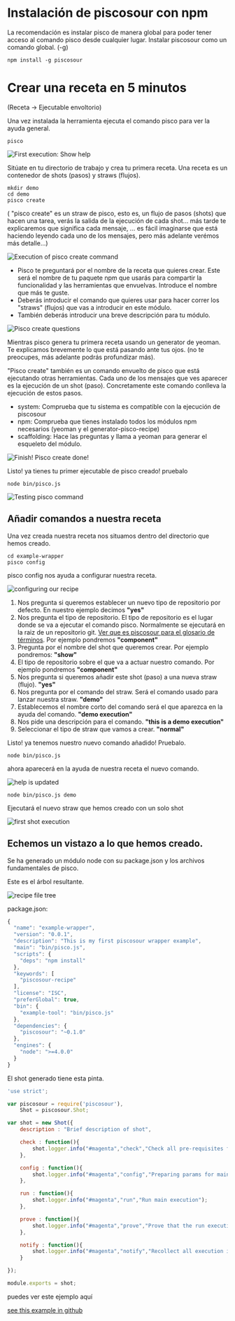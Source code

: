 # Instalación de piscosour con npm

La recomendación es instalar pisco de manera global para poder tener acceso al comando pisco desde cualquier lugar. Instalar piscosour como un comando global. (-g) 

    npm install -g piscosour
    
# Crear una receta en 5 minutos
(Receta -> Ejecutable envoltorio)

Una vez instalada la herramienta ejecuta el comando pisco para ver la ayuda general.

    pisco

![First execution: Show help](images/started1.png)

Sitúate en tu directorio de trabajo y crea tu primera receta. Una receta es un contenedor de shots (pasos) y straws (flujos). 

    mkdir demo
    cd demo
    pisco create

( "pisco create" es un straw de pisco, esto es, un flujo de pasos (shots) que hacen una tarea, verás la salida de la ejecución de cada shot... más tarde te explicaremos que significa cada mensaje, ... es fácil imaginarse que está haciendo leyendo cada uno de los mensajes, pero más adelante verémos más detalle...)  

![Execution of pisco create command](images/started2.png)

- Pisco te preguntará por el nombre de la receta que quieres crear. Este será el nombre de tu paquete npm que usarás para compartir la funcionalidad y las herramientas que envuelvas. Introduce el nombre que más te guste.
- Deberás introducir el comando que quieres usar para hacer correr los "straws" (flujos) que vas a introducir en este módulo.
- También deberás introducir una breve descripción para tu módulo.

![Pisco create questions](images/started3.png)

Mientras pisco genera tu primera receta usando un generator de yeoman. Te explicamos brevemente lo que está pasando ante tus ojos. (no te preocupes, más adelante podrás profundizar más). 

"Pisco create" también es un comando envuelto de pisco que está ejecutando otras herramientas. Cada uno de los mensajes que ves aparecer es la ejecución de un shot (paso). Concretamente este comando conlleva la ejecución de estos pasos.

- system: Comprueba que tu sistema es compatible con la ejecución de piscosour
- npm: Comprueba que tienes instalado todos los módulos npm necesarios (yeoman y el generator-pisco-recipe)
- scaffolding: Hace las preguntas y llama a yeoman para generar el esqueleto del módulo.
 
![Finish! Pisco create done!](images/started4.png)

Listo! ya tienes tu primer ejecutable de pisco creado! pruebalo

    node bin/pisco.js

![Testing pisco command](images/started5.png)

## Añadir comandos a nuestra receta

Una vez creada nuestra receta nos situamos dentro del directorio que hemos creado.

    cd example-wrapper
    pisco config
    
pisco config nos ayuda a configurar nuestra receta.

![configuring our recipe](images/started6.png)

1. Nos pregunta si queremos establecer un nuevo tipo de repositorio por defecto. En nuestro ejemplo decimos **"yes"**
2. Nos pregunta el tipo de repositorio. El tipo de repositorio es el lugar donde se va a ejecutar el comando pisco. Normalmente se ejecutará en la raiz de un repositorio git. [Ver que es piscosour para el glosario de términos](what_is_piscosour.md).
Por ejemplo pondremos **"component"**  
3. Pregunta por el nombre del shot que queremos crear. Por ejemplo pondremos: **"show"**
4. El tipo de repositorio sobre el que va a actuar nuestro comando. Por ejemplo pondremos **"component"**
5. Nos pregunta si queremos añadir este shot (paso) a una nueva straw (flujo). **"yes"**
6. Nos pregunta por el comando del straw. Será el comando usado para lanzar nuestra straw. **"demo"**
7. Establecemos el nombre corto del comando será el que aparezca en la ayuda del comando. **"demo execution"**
8. Nos pide una descripción para el comando. **"this is a demo execution"**
9. Seleccionar el tipo de straw que vamos a crear. **"normal"**

Listo! ya tenemos nuestro nuevo comando añadido! Pruebalo.

    node bin/pisco.js

ahora aparecerá en la ayuda de nuestra receta el nuevo comando.

![help is updated](images/started8.png)

    node bin/pisco.js demo

Ejecutará el nuevo straw que hemos creado con un solo shot

![first shot execution](images/started9.png)

## Echemos un vistazo a lo que hemos creado.

Se ha generado un módulo node con su package.json y los archivos fundamentales de pisco.

Este es el árbol resultante.

![recipe file tree](images/started7.png)
 
package.json:
```js
{
  "name": "example-wrapper",
  "version": "0.0.1",
  "description": "This is my first piscosour wrapper example",
  "main": "bin/pisco.js",
  "scripts": {
    "deps": "npm install"
  },
  "keywords": [
    "piscosour-recipe"
  ],
  "license": "ISC",
  "preferGlobal": true,
  "bin": {
    "example-tool": "bin/pisco.js"
  },
  "dependencies": {
    "piscosour": "~0.1.0"
  },
  "engines": {
    "node": ">=4.0.0"
  }
}
```

El shot generado tiene esta pinta.

```js
'use strict';

var piscosour = require('piscosour'),
    Shot = piscosour.Shot;

var shot = new Shot({
    description : "Brief description of shot",

    check : function(){
        shot.logger.info("#magenta","check","Check all pre-requisites for the execution");
    },

    config : function(){
        shot.logger.info("#magenta","config","Preparing params for main execution");
    },

    run : function(){
        shot.logger.info("#magenta","run","Run main execution");
    },

    prove : function(){
        shot.logger.info("#magenta","prove","Prove that the run execution was ok");
    },

    notify : function(){
        shot.logger.info("#magenta","notify","Recollect all execution information and notify");
    }

});

module.exports = shot;
```

puedes ver este ejemplo aquí

[see this example in github](https://github.com/cellsjs/piscosour-examples)


